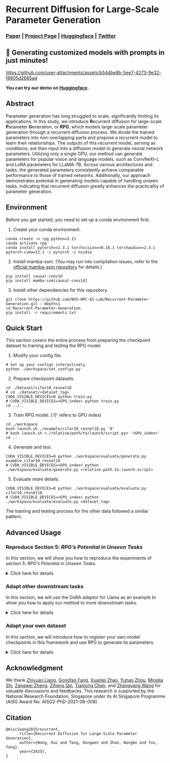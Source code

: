# Recurrent Diffusion for Large-Scale Parameter Generation

### [Paper](https://x.com/VictorKaiWang1/status/1881380005118419435) | [Project Page](https://NUS-HPC-AI-Lab.github.io/Recurrent-Parameter-Generation/) | [Huggingface](https://huggingface.co/MTDoven/Recurrent-Parameter-Generation) | [Twitter](https://x.com/VictorKaiWang1/status/1881380005118419435)

## 🎥 Generating customized models with prompts in just minutes!
https://github.com/user-attachments/assets/b54dbe8b-5ee7-4273-9e32-f8805d2665ad




**You can try our demo on [Huggingface](https://huggingface.co/MTDoven/Recurrent-Parameter-Generation).**


## Abstract
Parameter generation has long struggled to scale, significantly limiting its applications. 
In this study, we introduce **R**ecurrent diffusion for large-scale **P**arameter **G**eneration, or **RPG**, 
which models large-scale parameter generation through a recurrent diffusion process. 
We divide the trained parameters into non-overlapping parts and propose a recurrent model to learn their relationships. 
The outputs of this recurrent model, serving as conditions, are then input into a diffusion model to generate neural network parameters. 
Utilizing only a single GPU, our method can generate parameters for popular vision and language models, such as ConvNeXt-L and LoRA parameters for LLaMA-7B. 
Across various architectures and tasks, the generated parameters consistently achieve comparable performance to those of trained networks. 
Additionally, our approach demonstrates potential in generating models capable of handling unseen tasks, 
indicating that recurrent diffusion greatly enhances the practicality of parameter generation.








## Environment
Before you get started, you need to set up a conda environment first.
1. Create your conda environment.
```shell
conda create -n rpg python=3.11
conda activate rpg
conda install pytorch==2.3.1 torchvision==0.18.1 torchaudio==2.3.1 pytorch-cuda=12.1 -c pytorch -c nvidia
```
2. Install mamba-ssm. (You may run into compilation issues, refer to the [official mamba-ssm repository](https://github.com/state-spaces/mamba) for details.)
```shell
pip install causal-conv1d
pip install mamba-ssm[causal-conv1d]
```
3. Install other dependencies for this repository.
```shell
git clone https://github.com/NUS-HPC-AI-Lab/Recurrent-Parameter-Generation.git --depth=1
cd Recurrent-Parameter-Generation
pip install -r requirements.txt
```








## Quick Start
This section covers the entire process from preparing the checkpoint dataset to training and testing the RPG model.

1. Modify your config file.
```shell
# Set up your configs interactively.
python ./workspace/set_configs.py
```

2. Prepare checkpoint datasets.
```shell
cd ./dataset/cifar10_resnet18
# cd ./dataset/<dataset_tag>
CUDA_VISIBLE_DEVICES=0 python train.py
# CUDA_VISIBLE_DEVICES=<GPU_index> python train.py
cd ../..
```

3. Train RPG model. ('0' refers to GPU index)
```shell
cd ./workspace
bash launch.sh ./example/cifar10_resnet18.py '0'
# bash launch.sh <./relative/path/to/launch/script.py> '<GPU_index>'
cd ..
```

4. Generate and test.
```shell
CUDA_VISIBLE_DEVICES=0 python ./workspace/evaluate/generate.py example.cifar10_resnet18
# CUDA_VISIBLE_DEVICES=<GPU_index> python ./workspace/evaluate/generate.py <relative.path.to.launch.script>
```

5. Evaluate more details.
```shell
CUDA_VISIBLE_DEVICES=0 python ./workspace/evaluate/evaluate.py cifar10_resnet18
# CUDA_VISIBLE_DEVICES=<GPU_index> python ./workspace/evaluate/evaluate.py <dataset_tag>
```

The training and testing process for the other data followed a similar pattern.








## Advanced Usage


### Reproduce Section 5: *RPG’s Potential in Unseen Tasks*
In this section, we will show you how to reproduce the experiments of section 5: *RPG’s Potential in Unseen Tasks*.

<details>
<summary>Click here for details</summary>
  
  
1. Modify your config file. (You can skip this step if you have done.)
```shell
python ./workspace/set_configs.py
```

2. Prepare checkpoint dataset. (Choose one of two options.)
```shell
# Download our dataset from huggingface. (download about 68 GB)
cd ./dataset/condition_classinput_vittiny
git lfs install
git clone https://huggingface.co/datasets/MTDoven/ViTTiny1022
mv ./ViTTiny1022/* ./
rm -r ./ViTTiny1022
```
```shell
# Train by the sources. (need a long time)
cd ./dataset/condition_classinput_vittiny
CUDA_VISIBLE_DEVICES=0 bash train.sh
sh split.sh
cd ../..
```

3. Train RPG model. ('1,2,3,4' refers to GPU index)
```shell
cd ./workspace
bash launch.sh ./condition/generalization.py '1,2,3,4'
cd ..
```

4. Generate and test.
```shell
# Generate parameters for 20 random seen tasks
CUDA_VISIBLE_DEVICES=0 python ./workspace/condition/generate_seen.py

# Generate parameters for all unseen tasks
CUDA_VISIBLE_DEVICES=0 python ./workspace/condition/generate_unseen.py
```

5. Check more detailed results.
```shell
cd ./dataset/condition_classinput_vittiny
CUDA_VISIBLE_DEVICES=0 python detail.py ./generated/generated_generalization_class0279.pth
cd ../..
```

</details>





### Adapt other downstream tasks
In this section, we will use the DoRA adaptor for Llama as an example to show you how to apply our method to more downstream tasks.

<details>
<summary>Click here for details</summary>
  
  
1. Create another conda environment for dora_llama following the [official repositories](https://github.com/NVlabs/DoRA), especially for [commonsense reasoning](https://github.com/NVlabs/DoRA/tree/main/commonsense_reasoning).
Meanwhile, you need to clone the repositories for dora_llama to any path you like. Then you should get a directory structure like this ("..." means there are many other files or folders here, but those are not important to us.):
```
└─DoRA
   ├─commonsense_reasoning
   │  ├─dataset
   │  │  ├─ARC-Challenge
   │  │  ├─ARC-Easy
   │  │  ├─boolq
   │  │  ├─hellaswag
   │  │  ├─openbookqa
   │  │  ├─piqa
   │  │  ├─social_i_qa
   │  │  ├─winogrande
   │  │  └─...
   │  ├─peft
   │  │  ├─src
   │  │  │  └─peft
   │  │  └─...
   │  ├─commonsense_170k.json
   │  ├─commonsense_evaluate.py
   │  ├─finetune.py
   │  ├─llama_7B_Dora.sh
   │  └─llama_7B_Dora_eval.sh
   └─...
```
- You could try the official finetuning and testing code of dora_llama under `/path/to/your/DoRA/commonsense_reasoning`. If everything is working properly, it means all of your operation is correct.
(Since waiting for the finetuning takes a lot of time, you can skip this step first. If there are any problems in the future, you can come back to test your dora_llama configuration.)
```shell
# execute under /path/to/your/DoRA/commonsense_reasoning

# finetuning
sh llama_7B_Dora.sh 32 64 ./finetuned_result/dora_r32 0

# testing
sh llama_7B_Dora_eval.sh ./finetuned_result/dora_r32 0
```


2. Modify your config file.
```diff
vim ./dataset/config.json

###################### content in config.json ######################
{
  "dataset_root": ...,
  "imagenet_root": ...,
+ "dora_root": "/ABSOLUTE/path/to/your/DoRA/commonsense_reasoning",
+ "dora_env_name": "your_DoRA_conda_envrionment_name"
}
###################### content in config.json ######################
```

3. Prepare checkpoint dataset.
```shell
cd ./dataset/downtask_dora_r4
CUDA_VISIBLE_DEVICES=0 python train.py
cd ../..
```

4. Train RPG model. ('0' refers to GPU index)
```shell
cd ./workspace
bash launch.sh ./downtask/dora_r4.py '0'
cd ..
```

5. Generate and test. (We recommend separating the generation and testing processes because the testing process is complex and time-consuming, and the separated operation makes it easier to check the results.)
```shell
# Generate without testing
CUDA_VISIBLE_DEVICES=0 python ./workspace/evaluate/generate.py workspace.downtask.dora_r4 "need_test=False,num_generated=5"

# Test one by one manually.
cd ./dataset/downtask_dora_r4
CUDA_VISIBLE_DEVICES=0 python test.py ./generated/generated_downtask_dora_r4_001.pth
CUDA_VISIBLE_DEVICES=0 python test.py ./generated/generated_downtask_dora_r4_002.pth
CUDA_VISIBLE_DEVICES=0 python test.py ./generated/generated_downtask_dora_r4_003.pth
CUDA_VISIBLE_DEVICES=0 python test.py ./generated/generated_downtask_dora_r4_004.pth
CUDA_VISIBLE_DEVICES=0 python test.py ./generated/generated_downtask_dora_r4_005.pth
cd ../..
```

Please note that the methods mentioned above involve automatically activating a specified conda environment through the `dataset/downtask_dora_r4/test.py` and `dataset/downtask_dora_r4/train.py` files, and executing the official training and testing shell script of dora_llama. 
For more details, you can check the specific contents of `dataset/downtask_dora_r4/test.py` (on line 85-90) and `dataset/downtask_dora_r4/train.py` (on line 100-105).

</details>





### Adapt your own dataset
In this section, we will introduce how to register your own model checkpoints in this framework and use RPG to generate its parameters.

<details>
<summary>Click here for details</summary>
  
  
1. Create a dataset
```shell
mkdir ./dataset/your_dataset_name
cd ./dataset/your_dataset_name
```
- In this directory, there are three necessary items. 
  1. A checkpoint folder is used to store checkpoints used for training. All the pretrained checkpoints should be placed in this folder.
  2. A generated folder is used to store the checkpoints to be generated. Before you start training RPG models, this folder should be empty.
  3. A test.py is used to test the specified checkpoint and output the test results. This test.py accepts a CLI argument that is the path to the checkpoint to be tested, which will facilitate subsequent calls.
- The structure should be as following ("..." means there are many other files or folders here, but those are not important.):
```
└─Recurrent-Parameter-Generation
   ├─dataset
   │  ├─your_dataset_name
   │  │  ├─checkpoint
   │  │  │  ├─your_1st_checkpoint_name.pth
   │  │  │  ├─your_2nd_checkpoint_name.pth
   │  │  │  ├─your_3rd_checkpoint_name.pth
   │  │  │  └─...
   │  │  ├─generated
   │  │  ├─test.py
   │  │  └─...
   │  └─...
   └─...
```

- Make sure you can run this command properly.
```shell
# execute under /path/to/Recurrent-Parameter-Generation/dataset/your_dataset_name
python test.py ./checkpoint/your_1st_checkpoint_name.pth
```

- Remember to go back to the root directory.
```shell
cd ../..
# You should now be in the Recurrent-Parameter-Generation directory
```

2. Register your dataset. You need to write your own dataset class in the `dataset/register.py` file, which contains three class variables.
```diff
vim ./dataset/register.py

####################################### add to the end of register.py #######################################
+ class Your_Dataset_Name(BaseDataset):
+     data_path = "./dataset/your_dataset_name/checkpoint"
+     generated_path = "./dataset/your_dataset_name/generated/generated_model.pth"
+     test_command = f"CUDA_VISIBLE_DEVICES={test_gpu_ids} python ./dataset/your_dataset_name/test.py " + \
+                    "./dataset/your_dataset_name/generated/generated_model.pth"
####################################### add to the end of register.py #######################################
```

3. Create your training script. ('your_training_tag' is decided by yourself. And you can get more information for modifying the hyperparameters from the appendix of [our paper]())
```diff
cp ./workspace/example/cifar10_resnet18.py ./workspace/your_training_tag.py
vim ./workspace/your_training_tag.py

######################## on line 43 in your_training_tag.py ########################
- from dataset import Cifar10_ResNet18 as Dataset
+ from dataset import Your_Dataset_Name as Dataset
######################## on line 43 in your_training_tag.py ########################

###################### on line 49-91 in your_training_tag.py #######################
  config = {
      "seed": SEED,
      # dataset setting
      "dataset": Dataset,
-     "dim_per_token": 8192,
+     "dim_per_token": suitable_token_size_for_you,
      "sequence_length": 'auto',
      # train setting
-     "batch_size": 8,
+     "batch_size": suitable_batch_size_for_you,
      "num_workers": 16,
-     "total_steps": 80000,
+     "total_steps": the_number_of_steps_you_want_to_train,
-     "learning_rate": 0.00003,
+     "learning_rate": suitable_learning_rate_for_you,
      "weight_decay": 0.0,
-     "save_every": 80000//30,
+     "save_every": number_of_interval_steps_for_saving_and_testing,
      "print_every": 50,
      "autocast": lambda i: 5000 < i < 45000,
      "checkpoint_save_path": "./checkpoint",
      # test setting
      "test_batch_size": 1,  # fixed, don't change this
      "generated_path": Dataset.generated_path,
      "test_command": Dataset.test_command,
      # to log
      "model_config": {
          "num_permutation": 'auto',
          # mamba config
          "d_condition": 1,
-         "d_model": 8192,
+         "d_model": suitable_token_size_for_you,
          "d_state": 128,
          "d_conv": 4,
          "expand": 2,
          "num_layers": 2,
          # diffusion config
-         "diffusion_batch": 512,
+         "diffusion_batch": suitable_diffusion_batch_for_you,
-         "layer_channels": [1, 32, 64, 128, 64, 32, 1],
+         "layer_channels": suitable_layer_channels_for_you,
          "model_dim": "auto",
          "condition_dim": "auto",
          "kernel_size": 7,
          "sample_mode": DDPMSampler,
          "beta": (0.0001, 0.02),
          "T": 1000,
          "forward_once": True,
      },
-     "tag": "quick_start_cifar10_resnet18",
+     "tag": "your_training_tag",
  }
###################### on line 49-91 in your_training_tag.py #######################
```

4. Train RPG model. ('0' refers to GPU index)
```shell
cd ./workspace
bash launch.sh your_training_tag.py '0'
cd ..
```

5. Generate and test.
```shell
CUDA_VISIBLE_DEVICES=0 python ./evaluate/generate.py workspace.your_training_tag
```

</details>








## Acknowledgment
We thank 
[Zhiyuan Liang](https://jerryliang24.github.io/),
[Gongfan Fang](https://fangggf.github.io/),
[Xuanlei Zhao](https://oahzxl.github.io/),
[Yuhao Zhou](https://github.com/Soptq),
[Mingjia Shi](bdemo.github.io/homepage),
[Zangwei Zheng](https://zhengzangw.github.io/), 
[Ziheng Qin](https://henryqin1997.github.io/ziheng_qin/),
[Tianlong Chen](https://tianlong-chen.github.io/), 
and [Zhangyang Wang](https://www.ece.utexas.edu/people/faculty/atlas-wang)
for valuable discussions and feedbacks. 
This research is supported by the National Research Foundation, 
Singapore under its AI Singapore Programme 
(AISG Award No: AISG2-PhD-2021-08-008).


## Citation
```
@misc{wang2025recurrent,
      title={Recurrent Diffusion for Large-Scale Parameter Generation},
      author={Wang, Kai and Tang, Dongwen and Zhao, Wangbo and You, Yang},
      year={2025},
}
```

[//]: # ([Zhuang Liu]&#40;https://liuzhuang13.github.io/&#41;,)
